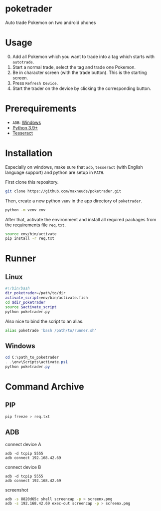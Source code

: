 # poketrader
Auto trade Pokemon on two android phones

# Usage

0. Add all Pokemon which you want to trade into a tag which starts with `autotrade`.
1. Start a normal trade, select the tag and trade one Pokemon.
2. Be in character screen (with the trade button). This is the starting screen.
3. Press `Refresh Device`.
4. Start the trader on the device by clicking the corresponding button.

# Prerequirements

- `ADB`: [Windows](https://androiddatahost.com/uq6us)
- [Python 3.9+](https://www.python.org/downloads/)
- [Tesseract](https://tesseract-ocr.github.io/tessdoc/Downloads.html)

# Installation

Especially on windows, make sure that `adb`, `tesseract` (with English language support) and python are setup in `PATH`.

First clone this repository.

```bash
git clone https://github.com/maxneuds/poketrader.git
```

Then, create a new python `venv` in the app directory of `poketrader`.

```bash
python -m venv env
```

After that, activate the environment and install all required packages from the requirements file `req.txt`.

```bash
source env/bin/activate
pip install -r req.txt
```

# Runner

## Linux

```bash
#!/bin/bash
dir_poketrader=/path/to/dir
activate_script=env/bin/activate.fish
cd $dir_poketrader
source $activate_script
python poketrader.py
```

Also nice to bind the script to an alias.

```bash
alias poketrade 'bash /path/to/runner.sh'
```

## Windows

```powershell
cd C:\path_to_poketrader
. .\env\Scripts\activate.ps1
python poketrader.py
```

# Command Archive

## PIP

```bash
pip freeze > req.txt
```

## ADB

connect device A

```
adb -d tcpip 5555
adb connect 192.168.42.69
```

connect device B

```
adb -d tcpip 5555
adb connect 192.168.42.69
```

screenshot

```bash
adb -s 8820d65c shell screencap -p > screenx.png
adb -s 192.168.42.69 exec-out screencap -p > screenx.png
```
